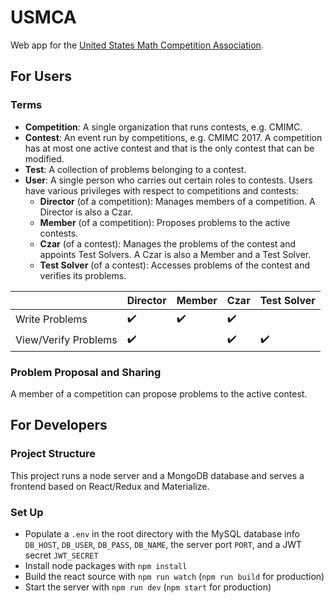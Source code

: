 # USMCA
Web app for the [United States Math Competition Association](usmath.org).

## For Users

### Terms
* **Competition**: A single organization that runs contests, e.g. CMIMC.
* **Contest**: An event run by competitions, e.g. CMIMC 2017. A competition has at most one active contest and that is the only contest that can be modified. 
* **Test**: A collection of problems belonging to a contest. 
* **User**: A single person who carries out certain roles to contests. Users have various privileges with respect to competitions and contests:
  * **Director** (of a competition): Manages members of a competition. A Director is also a Czar.
  * **Member** (of a competition): Proposes problems to the active contests.
  * **Czar** (of a contest): Manages the problems of the contest and appoints Test Solvers. A Czar is also a Member and a Test Solver. 
  * **Test Solver** (of a contest): Accesses problems of the contest and verifies its problems.

| | Director | Member | Czar | Test Solver |
| - | - | - | - | - |
| Write Problems | :heavy_check_mark: | :heavy_check_mark: | :heavy_check_mark: | |
| View/Verify Problems | :heavy_check_mark: | | :heavy_check_mark: | :heavy_check_mark: |

### Problem Proposal and Sharing
A member of a competition can propose problems to the active contest. 

## For Developers

### Project Structure
This project runs a node server and a MongoDB database and serves a frontend based on React/Redux and Materialize. 

### Set Up

* Populate a `.env` in the root directory with the MySQL database info `DB_HOST`, `DB_USER`, `DB_PASS`, `DB_NAME`, the server port `PORT`, and a JWT secret `JWT_SECRET`
* Install node packages with `npm install`
* Build the react source with `npm run watch` (`npm run build` for production)
* Start the server with `npm run dev` (`npm start` for production)
